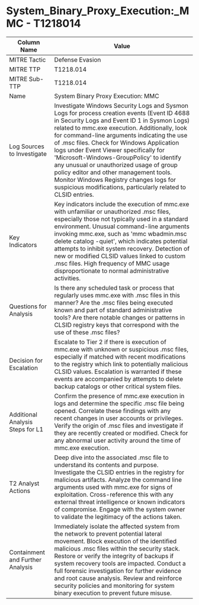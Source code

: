 # System_Binary_Proxy_Execution:_MMC - T1218014

| Column Name | Value |
|-------------|-------|
| MITRE Tactic | Defense Evasion |
| MITRE TTP | T1218.014 |
| MITRE Sub-TTP | T1218.014 |
| Name | System Binary Proxy Execution: MMC |
| Log Sources to Investigate | Investigate Windows Security Logs and Sysmon Logs for process creation events (Event ID 4688 in Security Logs and Event ID 1 in Sysmon Logs) related to mmc.exe execution. Additionally, look for command-line arguments indicating the use of .msc files. Check for Windows Application logs under Event Viewer specifically for 'Microsoft-Windows-GroupPolicy' to identify any unusual or unauthorized usage of group policy editor and other management tools. Monitor Windows Registry changes logs for suspicious modifications, particularly related to CLSID entries. |
| Key Indicators | Key indicators include the execution of mmc.exe with unfamiliar or unauthorized .msc files, especially those not typically used in a standard environment. Unusual command-line arguments invoking mmc.exe, such as 'mmc wbadmin.msc delete catalog -quiet', which indicates potential attempts to inhibit system recovery. Detection of new or modified CLSID values linked to custom .msc files. High frequency of MMC usage disproportionate to normal administrative activities. |
| Questions for Analysis | Is there any scheduled task or process that regularly uses mmc.exe with .msc files in this manner? Are the .msc files being executed known and part of standard administrative tools? Are there notable changes or patterns in CLSID registry keys that correspond with the use of these .msc files? |
| Decision for Escalation | Escalate to Tier 2 if there is execution of mmc.exe with unknown or suspicious .msc files, especially if matched with recent modifications to the registry which link to potentially malicious CLSID values. Escalation is warranted if these events are accompanied by attempts to delete backup catalogs or other critical system files. |
| Additional Analysis Steps for L1 | Confirm the presence of mmc.exe execution in logs and determine the specific .msc file being opened. Correlate these findings with any recent changes in user accounts or privileges. Verify the origin of .msc files and investigate if they are recently created or modified. Check for any abnormal user activity around the time of mmc.exe execution. |
| T2 Analyst Actions | Deep dive into the associated .msc file to understand its contents and purpose. Investigate the CLSID entries in the registry for malicious artifacts. Analyze the command line arguments used with mmc.exe for signs of exploitation. Cross-reference this with any external threat intelligence or known indicators of compromise. Engage with the system owner to validate the legitimacy of the actions taken. |
| Containment and Further Analysis | Immediately isolate the affected system from the network to prevent potential lateral movement. Block execution of the identified malicious .msc files within the security stack. Restore or verify the integrity of backups if system recovery tools are impacted. Conduct a full forensic investigation for further evidence and root cause analysis. Review and reinforce security policies and monitoring for system binary execution to prevent future misuse. |

